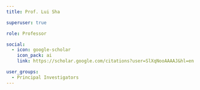 ```yaml
---
title: Prof. Lui Sha

superuser: true

role: Professor

social:
  - icon: google-scholar
    icon_pack: ai
    link: https://scholar.google.com/citations?user=SlXqNooAAAAJ&hl=en

user_groups:
  - Principal Investigators
---
```

